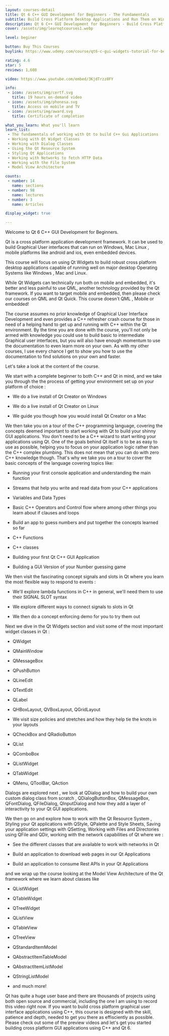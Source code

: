 ```yaml
---
layout: courses-detail
title: Qt 6 C++ GUI Development for Beginners - The Fundamentals
subtitle: Build Cross Platform Desktop Applications and Run Them on Windows, Mac and Linux. Build once, Run Everywhere!
description: Qt 6 C++ GUI Development for Beginners - Build Cross Platform Desktop Applications and Run Them on Windows, Mac and Linux. Build once, Run Everywhere!
cover: /assets/img/learnqtcourses1.webp

level: beginer

button: Buy This Courses
buylink: https://www.udemy.com/course/qt6-c-gui-widgets-tutorial-for-beginners/

rating: 4.6
star: 5
reviews: 1,608

video: https://www.youtube.com/embed/3KjdTrzz8FY

info:
 - icon: /assets/img/certf.svg
   title: 19 hours on-demand video
 - icon: /assets/img/phonesa.svg
   title: Access on mobile and TV 
 - icon: /assets/img/award.svg
   title: Certificate of completion 

what_you_learn: What you'll learn
learn_list: 
 - The fundamentals of working with Qt to build C++ Gui Applications
 - Working with Qt Widget Classes
 - Working with Dialog Classes
 - Using the Qt Resource System
 - Styling Qt Applications
 - Working with Networks to fetch HTTP Data
 - Working with the File System
 - Model View Architecture

counts: 
 - number: 14
   name: sections
 - number: 98
   name: lectures
 - number: 3
   name: Articles

display_widget: true

---
```



Welcome to Qt 6 C++ GUI Development for Beginners.

Qt is a cross platform application development framework. 
It can be used to build Graphical User interfaces that can run on Windows, Mac Linux , mobile platforms like android and ios, even embedded devices.

This course will focus on using Qt Widgets to build robust cross platform desktop applications capable of running well on major desktop Operating Systems like Windows , Mac and Linux.

While Qt Widgets can technically run both on mobile and embedded, it's better and less painful to use QML, another technology provided by the Qt framework. If you want to target mobile and embedded, then please check our courses on QML and Qt Quick. This course doesn't QML , Mobile or embedded!

The course assumes no prior knowledge of Graphical User Interface Development and even provides a C++ refresher crash course for those in need of a helping hand to get up and running with C++ within the Qt environment. By the time you are done with the course, you'll not only be armed with knowledge you could use to build basic to intermediate Graphical user interfaces, but you will also have enough momentum to use the documentation to even learn more on your own. As with my other courses, I use every chance I get to show you how to use the documentation to find solutions on your own and faster.

Let's take a look at the content of the course.

We start with a complete beginner to both C++ and Qt in mind, and we take  you through the the process of getting your environment set up on your platform of choice :

 -   We do a live install of Qt Creator on Windows

 -   We do a live install of Qt Creator on Linux

 -   We guide you though how you would install Qt Creator on a Mac

We then take you on a tour of the C++ programming language, covering the concepts deemed important to start working with Qt to build your shinny GUI applications. You don't need to be a C++ wizard to start writing your applications using Qt. One of the goals behind Qt itself is to be as easy to use as possible, helping you to focus on your application logic rather than the C++ complex plumbing. This does not mean that you can do with zero C++ knowledge though. That's why we take you on a tour to cover the basic concepts of the language covering topics like:

 -  Running your first console application and understanding the main function
 
 -  Streams that help you write and read data from your C++ applications
 
 -  Variables and Data Types
 
 -  Basic C++ Operators and Control flow where among other things you learn about if clauses and loops
 
 -  Build an app to guess numbers and put together the concepts learned so far
 
 -  C++ Functions
 
 -  C++ classes
 
 -  Building your first Qt C++ GUI Application
 
 -  Building a GUI Version of your Number guessing game

We then visit the fascinating concept signals and slots in Qt where  you learn the most flexible way to respond to events : 

  -  We'll explore lambda functions in C++ in general, we'll need them to use their SIGNAL SLOT syntax

  -  We explore different ways to connect signals to slots in Qt

  -  We then do a concept enforcing demo for you to try them out

Next we dive in the Qt Widgets section and visit some of the most important widget classes in Qt : 

 -   QWidget
 
 -   QMainWindow
 
 -   QMessageBox
 
 -   QPushButton
 
 -   QLineEdit
 
 -   QTextEdit
 
 -   QLabel
 
 -   QHBoxLayout, QVBoxLayout, QGridLayout
 
 -   We visit size policies and stretches and how they help tie the knots in  your layouts
 
 -   QCheckBox and QRadioButton
 
 -   QList
 
 -   QComboBox
 
 -   QListWidget
 
 -   QTabWidget
 
 -   QMenu, QToolBar, QAction

Dialogs are explored next , we look at QDialog and how to build  your own custom dialog class from scratch , 
QDialogButtonBox, QMessageBox, QFontDialog, QFileDialog, QInputDialog and how they add a layer of interactivity to your Qt GUI applications.

We then go on and explore how to work with the Qt Resource System , Styling your Qt applications with QStyle, 
QPalette and Style Sheets, Saving your application settings with QSetting, Working with Files and Directories using QFile and QDir,  working with the network capabilities of Qt where we : 

  -  See the different classes that are available to work with networks in Qt

  -  Build an application to download web pages in our Qt Applications

  -  Build an application to consume Rest APIs in your Qt Applications

and we wrap up the course looking at the Model View Architecture of the Qt framework where we learn about classes like

  -  QListWidget

  -  QTableWidget

  -  QTreeWidget

  -  QListView

  -  QTableView

  -  QTreeView

  -  QStandardItemModel

  -  QAbstractItemTableModel

  -  QAbstractItemListModel

  -  QStringListModel

  -  and much more!

Qt has quite a huge user base and there are thousands of projects using both open source and commercial, 
including the one I am using to record this video right now. If you want to build cross platform graphical user interface applications 
using C++, this course is designed with the skill, patience and depth, needed to get you there as effisciently as possible. 
Please check out some of the preview videos and let's get you started building cross platform GUI applications using C++ and Qt 6. 